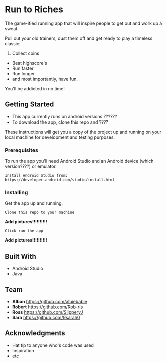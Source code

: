 # Run to Riches

The game-ified running app that will inspire people to get out and work up a sweat.

Pull out your old trainers, dust them off and get ready to play a timeless classic:

1. Collect coins
* Beat highscore's
* Run faster
* Run longer
* and most importantly, have fun.

You'll be addicted in no time!

## Getting Started

* This app currently runs on android versions ??????
* To download the app, clone this repo and ????


These instructions will get you a copy of the project up and running on your local machine for development and testing purposes.

### Prerequisites

To run the app you'll need Android Studio and an Android device (which version????) or emulator.

```
Install Android Studio from: https://developer.android.com/studio/install.html

```

### Installing

Get the app up and running.

```
Clone this repo to your machine
```
**Add pictures!!!!!!!!!!**

```
Click run the app
```
**Add pictures!!!!!!!!!!**


## Built With

* Android Studio
* Java

## Team

* **Alban** https://github.com/albiebabie
* **Robert** https://github.com/Rob-rls
* **Ross** https://github.com/SlipperyJ
* **Sara** https://github.com/9sarah0


## Acknowledgments

* Hat tip to anyone who's code was used
* Inspiration
* etc
